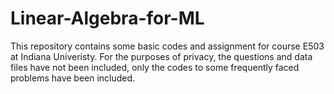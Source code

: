 # Linear-Algebra-for-ML

This repository contains some basic codes and assignment for course E503 at Indiana Univeristy.
For the purposes of privacy, the questions and data files have not been included, only the codes to some frequently faced problems have been included.
